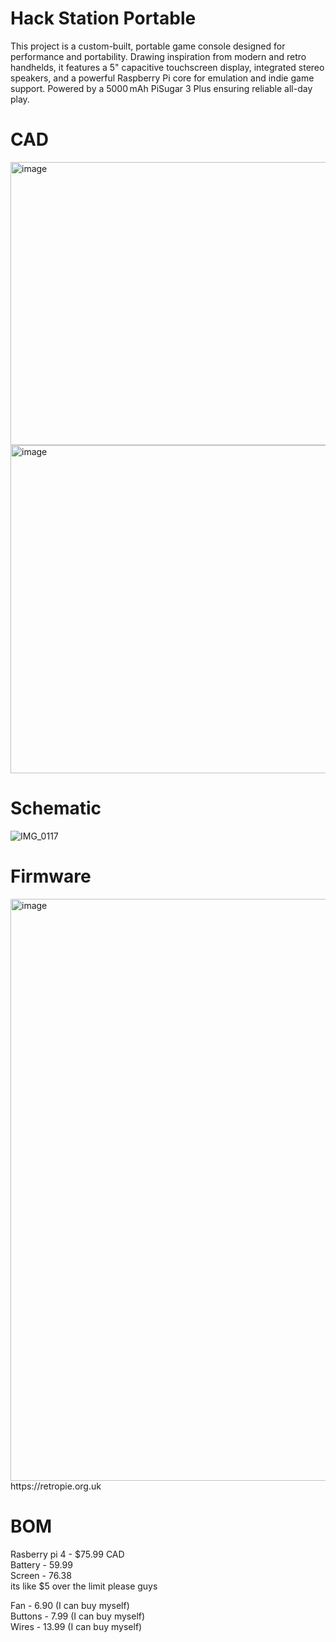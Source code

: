 # Hack Station Portable

This project is a custom-built, portable game console designed for performance and portability. Drawing inspiration from modern and retro handhelds, it features a 5" capacitive touchscreen display, integrated stereo speakers, and a powerful Raspberry Pi core for emulation and indie game support. Powered by a 5000 mAh PiSugar 3 Plus ensuring reliable all-day play.

# CAD
<img width="914" height="453" alt="image" src="https://github.com/user-attachments/assets/0deef690-78fd-48f9-bfd0-a8d31e1d45f5" />
<img width="1014" height="525" alt="image" src="https://github.com/user-attachments/assets/1128e0ab-a212-4a65-992c-b433e8b22625" />

# Schematic
![IMG_0117](https://github.com/user-attachments/assets/3418b9f8-34b5-41a4-b7c1-641b2f30ca28)

# Firmware
<img width="1468" height="931" alt="image" src="https://github.com/user-attachments/assets/dfba824c-1bae-46bf-a181-c89631c45afe" />
https://retropie.org.uk

# BOM
Rasberry pi 4 - $75.99 CAD<br/>
Battery - 59.99<br/>
Screen - 76.38<br/>
its like $5 over the limit please guys<br/>

Fan - 6.90 (I can buy myself)<br/>
Buttons - 7.99 (I can buy myself)<br/>
Wires - 13.99 (I can buy myself)<br/>
